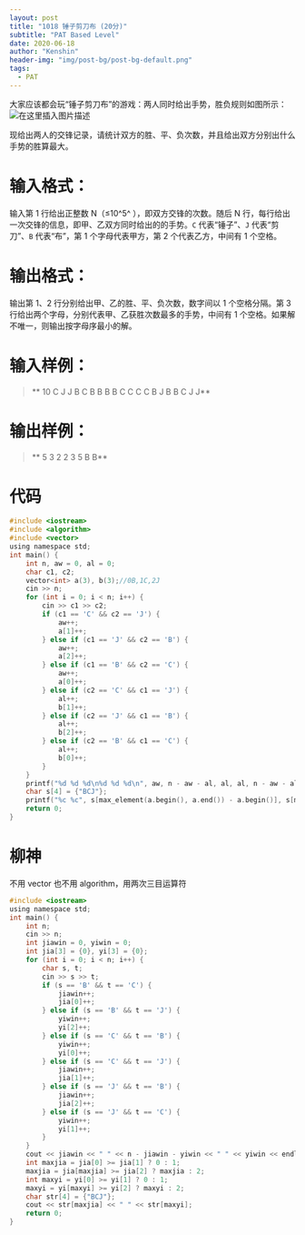 ```yaml
---
layout: post
title: "1018 锤子剪刀布 (20分)"
subtitle: "PAT Based Level"
date: 2020-06-18
author: "Kenshin"
header-img: "img/post-bg/post-bg-default.png"
tags:
  - PAT
---
```


大家应该都会玩“锤子剪刀布”的游戏：两人同时给出手势，胜负规则如图所示：
![在这里插入图片描述](https://img-blog.csdnimg.cn/20200616195158160.png?x-oss-process=image/watermark,type_ZmFuZ3poZW5naGVpdGk,shadow_10,text_aHR0cHM6Ly9ibG9nLmNzZG4ubmV0L3dlaXhpbl80NDMyNDU1Mw==,size_16,color_FFFFFF,t_70)

现给出两人的交锋记录，请统计双方的胜、平、负次数，并且给出双方分别出什么手势的胜算最大。

# 输入格式：

输入第 1 行给出正整数 N（≤10^​5^​​ ），即双方交锋的次数。随后 N 行，每行给出一次交锋的信息，即甲、乙双方同时给出的的手势。`C` 代表“锤子”、`J` 代表“剪刀”、`B` 代表“布”，第 1 个字母代表甲方，第 2 个代表乙方，中间有 1 个空格。

# 输出格式：

输出第 1、2 行分别给出甲、乙的胜、平、负次数，数字间以 1 个空格分隔。第 3 行给出两个字母，分别代表甲、乙获胜次数最多的手势，中间有 1 个空格。如果解不唯一，则输出按字母序最小的解。

# 输入样例：

> **
> 10
> C J
> J B
> C B
> B B
> B C
> C C
> C B
> J B
> B C
> J J**

# 输出样例：

> **
> 5 3 2
> 2 3 5
> B B**

# 代码

```c
#include <iostream>
#include <algorithm>
#include <vector>
using namespace std;
int main() {
    int n, aw = 0, al = 0;
    char c1, c2;
    vector<int> a(3), b(3);//0B,1C,2J
    cin >> n;
    for (int i = 0; i < n; i++) {
        cin >> c1 >> c2;
        if (c1 == 'C' && c2 == 'J') {
            aw++;
            a[1]++;
        } else if (c1 == 'J' && c2 == 'B') {
            aw++;
            a[2]++;
        } else if (c1 == 'B' && c2 == 'C') {
            aw++;
            a[0]++;
        } else if (c2 == 'C' && c1 == 'J') {
            al++;
            b[1]++;
        } else if (c2 == 'J' && c1 == 'B') {
            al++;
            b[2]++;
        } else if (c2 == 'B' && c1 == 'C') {
            al++;
            b[0]++;
        }
    }
    printf("%d %d %d\n%d %d %d\n", aw, n - aw - al, al, al, n - aw - al, aw);
    char s[4] = {"BCJ"};
    printf("%c %c", s[max_element(a.begin(), a.end()) - a.begin()], s[max_element(b.begin(), b.end()) - b.begin()]);
    return 0;
}
```

# 柳神

不用 vector 也不用 algorithm，用两次三目运算符

```c
#include <iostream>
using namespace std;
int main() {
    int n;
    cin >> n;
    int jiawin = 0, yiwin = 0;
    int jia[3] = {0}, yi[3] = {0};
    for (int i = 0; i < n; i++) {
        char s, t;
        cin >> s >> t;
        if (s == 'B' && t == 'C') {
            jiawin++;
            jia[0]++;
        } else if (s == 'B' && t == 'J') {
            yiwin++;
            yi[2]++;
        } else if (s == 'C' && t == 'B') {
            yiwin++;
            yi[0]++;
        } else if (s == 'C' && t == 'J') {
            jiawin++;
            jia[1]++;
        } else if (s == 'J' && t == 'B') {
            jiawin++;
            jia[2]++;
        } else if (s == 'J' && t == 'C') {
            yiwin++;
            yi[1]++;
        }
    }
    cout << jiawin << " " << n - jiawin - yiwin << " " << yiwin << endl << yiwin << " " << n - jiawin - yiwin << " " << jiawin << endl;
    int maxjia = jia[0] >= jia[1] ? 0 : 1;
    maxjia = jia[maxjia] >= jia[2] ? maxjia : 2;
    int maxyi = yi[0] >= yi[1] ? 0 : 1;
    maxyi = yi[maxyi] >= yi[2] ? maxyi : 2;
    char str[4] = {"BCJ"};
    cout << str[maxjia] << " " << str[maxyi];
    return 0;
}
```
